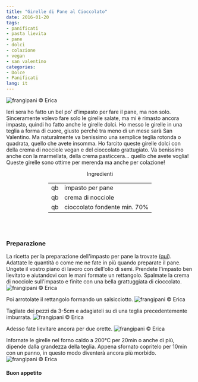 ```yaml
---
title: "Girelle di Pane al Cioccolato"
date: 2016-01-20
tags:
- panificati
- pasta lievita
- pane
- dolci
- colazione
- vegan
- san valentino
categories:
- Dolce
- Panificati
lang: it
---
```

![](header.jpg "frangipani © Erica")

Ieri sera ho fatto un bel po' d'impasto per fare il pane, ma non solo. Sinceramente volevo fare solo le girelle salate, ma mi è rimasto ancora impasto, quindi ho fatto anche le girelle dolci. Ho messo le girelle in una teglia a forma di cuore, giusto perché tra meno di un mese sarà San Valentino. Ma naturalmente va benissimo una semplice teglia rotonda o quadrata, quello che avete insomma. Ho farcito queste girelle dolci con della crema di nocciole vegan e del cioccolato grattugiato. Va benissimo anche con la marmellata, della crema pasticcera... quello che avete voglia! Queste girelle sono ottime per merenda ma anche per colazione!


<div id="wrapper" style="text-align: center">
  <div id="yourdiv" style="display: inline-block;">
    <div class="ingredients">
      <div class="ingredients-title">Ingredienti</div>
      <table>
        <tbody>
          </tr>
          <tr>
            <td>qb</td>
            <td>impasto per pane</td>
          </tr>
          <tr>
            <td>qb</td>
            <td>crema di nocciole</td>
          </tr>
          <tr>
            <td>qb</td>
            <td>cioccolato fondente min. 70%</td>       
          </tr>
        </tbody>
      </table>
      <br></br>
    </div>
  </div>
</div>


<h3>
  <font color="grey">
    <i class="fa fa-cogs"></i>
  </font> Preparazione
</h3>

La ricetta per la preparazione dell'impasto per pane la trovate (<a href="http://erirai.github.io/frangipani/pagnotta-semibianca/" target="_blank">qui</a>). Adattate le quantità o come me ne fate in più quando preparate il pane. Ungete il vostro piano di lavoro con dell'olio di semi. Prendete l'impasto ben lievitato e aiutandovi con le mani formate un rettangolo. Spalmate la crema di nocciole sull'impasto e finite con una bella grattuggiata di cioccolato.
![](farcire.jpg "frangipani © Erica")

Poi arrotolate il rettangolo formando un salsicciotto.
![](rotolo.jpg "frangipani © Erica")

Tagliate dei pezzi da 3-5cm e adagiateli su di una teglia precedentemente imburrata.
![](teglia.jpg "frangipani © Erica")

Adesso fate lievitare ancora per due orette.
![](lievitato.jpg "frangipani © Erica")

Infornate le girelle nel forno caldo a 200°C per 20min o anche di più, dipende dalla grandezza della teglia. Appena sfornato copritelo per 10min con un panno, in questo modo diventerà ancora più morbido.
![](risultato.jpg "frangipani © Erica")


<h4>Buon appetito
  <font color="red">
    <i class="fa fa-smile-o"></i>
  </font>
</h4>
